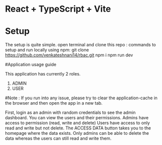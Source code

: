 # React + TypeScript + Vite

# Setup
The setup is quite simple.
open terminal and clone this repo : 
commands to setup and run locally using npm: 
git clone https://github.com/venkateshnani14/rbac.git
npm i
npm run dev

#Application usage guide

This application has currently 2 roles. 
1. ADMIN
2. USER

#Note : If you run into any issue, please try to clear the application-cache in the browser and then open the app in a new tab.

First, login as an admin with random credentials to see the admin dashboard.
You can view the users and their permissions.
Admins have access to permission (read, write and delete) 
Users have access to only read and write but not delete.
The ACCESS DATA button takes you to the homepage where the data exists.
Only admins can be able to delete the data whereas the users can still read and write them.

